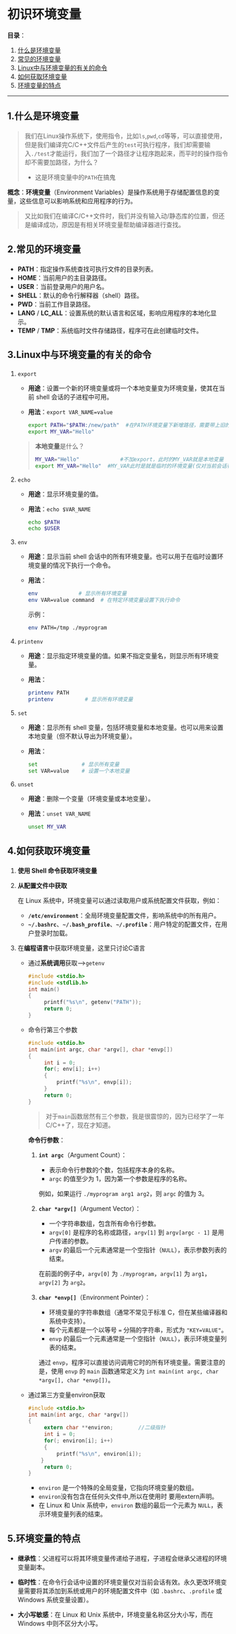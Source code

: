 # 初识环境变量

**目录**：

1. [什么是环境变量](#1.0)
2. [常见的环境变量](#2.0)
3. [Linux中与环境变量的有关的命令](#3.0)
4. [如何获取环境变量](#4.0)
5. [环境变量的特点](#5.0)

---

## 1.什么是环境变量<p id="1.0"></p>

> 我们在Linux操作系统下，使用指令，比如`ls`,`pwd`,`cd`等等，可以直接使用，但是我们编译完C/C++文件后产生的`test`可执行程序，我们却需要输入`./test`才能运行，我们加了一个路径才让程序跑起来，而平时的操作指令却不需要加路径，为什么？
>
> + 这是环境变量中的`PATH`在搞鬼

**概念**：**环境变量**（Environment Variables）是操作系统用于存储配置信息的变量，这些信息可以影响系统和应用程序的行为。

> 又比如我们在编译C/C++文件时，我们并没有输入动/静态库的位置，但还是编译成功，原因是有相关环境变量帮助编译器进行查找。

## 2.常见的环境变量<p id="2.0"></p>

+ **PATH**：指定操作系统查找可执行文件的目录列表。
+ **HOME**：当前用户的主目录路径。
+ **USER**：当前登录用户的用户名。
+ **SHELL**：默认的命令行解释器（shell）路径。
+ **PWD**：当前工作目录路径。
+ **LANG** / **LC_ALL**：设置系统的默认语言和区域，影响应用程序的本地化显示。
+ **TEMP** / **TMP**：系统临时文件存储路径，程序可在此创建临时文件。

## 3.Linux中与环境变量的有关的命令<p id="3.0"></p>

1. `export`

   + **用途**：设置一个新的环境变量或将一个本地变量变为环境变量，使其在当前 shell 会话的子进程中可用。

   + **用法**：`export VAR_NAME=value`

     ```bash
     export PATH="$PATH:/new/path"	#在PATH环境变量下新增路径，需要带上旧的PATH，不然PATH将只有新的路径
     export MY_VAR="Hello"
     ```

   > **本地变量**是什么？
   >
   > ```bash
   > MY_VAR="Hello" 			#不加export，此时的MY_VAR就是本地变量
   > export MY_VAR="Hello" 	#MY_VAR此时是就是临时的环境变量(仅对当前会话有效)
   > ```

2. `echo`

   + **用途**：显示环境变量的值。

   + **用法**：`echo $VAR_NAME`

     ```bash
     echo $PATH
     echo $USER
     ```

3. `env`

   + **用途**：显示当前 shell 会话中的所有环境变量。也可以用于在临时设置环境变量的情况下执行一个命令。

   + **用法**：

     ```bash
     env             # 显示所有环境变量
     env VAR=value command  # 在特定环境变量设置下执行命令
     ```

     示例：

     ```bash
     env PATH=/tmp ./myprogram
     ```

4. `printenv`

   + **用途**：显示指定环境变量的值。如果不指定变量名，则显示所有环境变量。

   + **用法**：

     ```bash
     printenv PATH
     printenv          # 显示所有环境变量
     ```

5. `set`

   + **用途**：显示所有 shell 变量，包括环境变量和本地变量。也可以用来设置本地变量（但不默认导出为环境变量）。

   + **用法**：

     ```bash
     set              # 显示所有变量
     set VAR=value    # 设置一个本地变量
     ```

6. `unset`

   + **用途**：删除一个变量（环境变量或本地变量）。

   + **用法**：`unset VAR_NAME`

     ```bash
     unset MY_VAR	
     ```

## 4.如何获取环境变量<p id="4.0"></p>

1. **使用 Shell 命令获取环境变量**

2. **从配置文件中获取**

   在 Linux 系统中，环境变量可以通过读取用户或系统配置文件获取，例如：

   + **`/etc/environment`**：全局环境变量配置文件，影响系统中的所有用户。
   + **`~/.bashrc`**、**`~/.bash_profile`**、**`~/.profile`**：用户特定的配置文件，在用户登录时加载。

3. 在**编程语言**中获取环境变量，这里只讨论C语言

   + 通过**系统调用**获取-->`getenv`

     ```C
     #include <stdio.h>
     #include <stdlib.h>
     int main()
     {
          printf("%s\n", getenv("PATH"));
          return 0;
     }
     ```

   + 命令行第三个参数

     ```C
     #include <stdio.h>
     int main(int argc, char *argv[], char *envp[])
     {
          int i = 0;
          for(; env[i]; i++)
          {
              printf("%s\n", envp[i]);
          }
          return 0;
     }
     ```

     > 对于`main`函数居然有三个参数，我是很震惊的，因为已经学了一年C/C++了，现在才知道。

     **命令行参数**：

     1. **`int argc`**（Argument Count）：
   
        + 表示命令行参数的个数，包括程序本身的名称。
        + `argc` 的值至少为 1，因为第一个参数是程序的名称。

        例如，如果运行 `./myprogram arg1 arg2`，则 `argc` 的值为 3。

     2. **`char *argv[]`**（Argument Vector）：
   
        + 一个字符串数组，包含所有命令行参数。
        + `argv[0]` 是程序的名称或路径，`argv[1]` 到 `argv[argc - 1]` 是用户传递的参数。
        + `argv` 的最后一个元素通常是一个空指针（`NULL`），表示参数列表的结束。

        在前面的例子中，`argv[0]` 为 `./myprogram`，`argv[1]` 为 `arg1`，`argv[2]` 为 `arg2`。

     3. **`char *envp[]`**（Environment Pointer）：
   
        + 环境变量的字符串数组（通常不常见于标准 C，但在某些编译器和系统中支持）。
        + 每个元素都是一个以等号 `=` 分隔的字符串，形式为 `"KEY=VALUE"`。
        + `envp` 的最后一个元素通常是一个空指针（`NULL`），表示环境变量列表的结束。

        通过 `envp`，程序可以直接访问调用它时的所有环境变量。需要注意的是，使用 `envp` 的 `main` 函数通常定义为 `int main(int argc, char *argv[], char *envp[])`。

   + 通过第三方变量environ获取
   
     ```C
     #include <stdio.h>
     int main(int argc, char *argv[])
     {
          extern char **environ;		//二级指针
          int i = 0;
          for(; environ[i]; i++)
          {
              printf("%s\n", environ[i]);
     	 }
          return 0;
     }
     ```
   
     + `environ` 是一个特殊的全局变量，它指向环境变量的数组。
     + `environ`没有包含在任何头文件中,所以在使用时 要用extern声明。
     + 在 Linux 和 Unix 系统中，`environ` 数组的最后一个元素为 `NULL`，表示环境变量列表的结束。
   
   

## 5.**环境变量的特点**<p id="5.0"></p>

+ **继承性**：父进程可以将其环境变量传递给子进程，子进程会继承父进程的环境变量副本。

+ **临时性**：在命令行会话中设置的环境变量仅对当前会话有效。永久更改环境变量需要将其添加到系统或用户的环境配置文件中（如 `.bashrc`、`.profile` 或 Windows 系统变量设置）。

+ **大小写敏感**：在 Linux 和 Unix 系统中，环境变量名称区分大小写，而在 Windows 中则不区分大小写。



